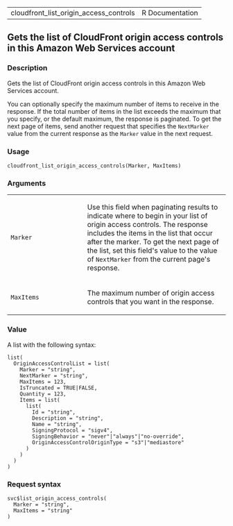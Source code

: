 <table style="width: 100%;">
<tbody>
<tr class="odd">
<td>cloudfront_list_origin_access_controls</td>
<td style="text-align: right;">R Documentation</td>
</tr>
</tbody>
</table>

## Gets the list of CloudFront origin access controls in this Amazon Web Services account

### Description

Gets the list of CloudFront origin access controls in this Amazon Web
Services account.

You can optionally specify the maximum number of items to receive in the
response. If the total number of items in the list exceeds the maximum
that you specify, or the default maximum, the response is paginated. To
get the next page of items, send another request that specifies the
`NextMarker` value from the current response as the `Marker` value in
the next request.

### Usage

    cloudfront_list_origin_access_controls(Marker, MaxItems)

### Arguments

<table>
<colgroup>
<col style="width: 35%" />
<col style="width: 65%" />
</colgroup>
<tbody>
<tr class="odd">
<td><code
id="cloudfront_list_origin_access_controls_:_Marker">Marker</code></td>
<td><p>Use this field when paginating results to indicate where to begin
in your list of origin access controls. The response includes the items
in the list that occur after the marker. To get the next page of the
list, set this field's value to the value of <code>NextMarker</code>
from the current page's response.</p></td>
</tr>
<tr class="even">
<td><code
id="cloudfront_list_origin_access_controls_:_MaxItems">MaxItems</code></td>
<td><p>The maximum number of origin access controls that you want in the
response.</p></td>
</tr>
</tbody>
</table>

### Value

A list with the following syntax:

    list(
      OriginAccessControlList = list(
        Marker = "string",
        NextMarker = "string",
        MaxItems = 123,
        IsTruncated = TRUE|FALSE,
        Quantity = 123,
        Items = list(
          list(
            Id = "string",
            Description = "string",
            Name = "string",
            SigningProtocol = "sigv4",
            SigningBehavior = "never"|"always"|"no-override",
            OriginAccessControlOriginType = "s3"|"mediastore"
          )
        )
      )
    )

### Request syntax

    svc$list_origin_access_controls(
      Marker = "string",
      MaxItems = "string"
    )
